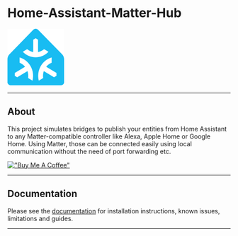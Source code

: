 # Home-Assistant-Matter-Hub

!["Home-Assistant-Matter-Hub"](./packages/docs/assets/hamh-logo-small.png)

---

## About

This project simulates bridges to publish your entities from Home Assistant to any Matter-compatible controller like
Alexa, Apple Home or Google Home. Using Matter, those can be connected easily using local communication without the need
of port forwarding etc.

[!["Buy Me A Coffee"](https://www.buymeacoffee.com/assets/img/custom_images/orange_img.png)](https://www.buymeacoffee.com/t0bst4r)

---

## Documentation

Please see the [documentation](https://t0bst4r.github.io/home-assistant-matter-hub) for installation instructions,
known issues, limitations and guides.

---

